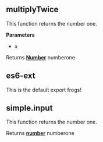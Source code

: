 <!-- Generated by documentation.js. Update this documentation by updating the source code. -->

## multiplyTwice

This function returns the number one.

**Parameters**

-   `a`  

Returns **[Number](https://developer.mozilla.org/en-US/docs/Web/JavaScript/Reference/Global_Objects/Number)** numberone

## es6-ext

This is the default export frogs!

## simple.input

This function returns the number one.

Returns **[number](https://developer.mozilla.org/en-US/docs/Web/JavaScript/Reference/Global_Objects/Number)** numberone
